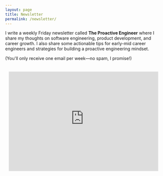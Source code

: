 ```yaml
---
layout: page
title: Newsletter
permalink: /newsletter/
---
```


I write a weekly Friday newsletter called **The Proactive Engineer** where I share my thoughts on software engineering, product development, and career growth. I also share some actionable tips for early-mid career engineers and strategies for building a proactive engineering mindset.

(You'll only receive one email per week—no spam, I promise!)

<div style="display: flex; justify-content: center; align-items: flex-start; height: 100vh; padding-top: 20px;">
    <iframe src="https://www.newsletter.shehababdelsalam.com/embed" width="480" height="320" style="border:1px solid #EEE; background:white;" frameborder="0" scrolling="no"></iframe>
</div>
